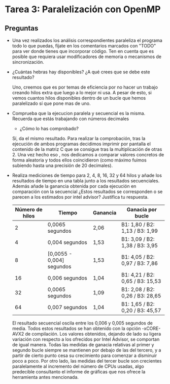 # Tarea 3: Paralelización con OpenMP

## Preguntas
* Una vez realizados los análisis correspondientes paraleliza el programa todo lo que puedas, fíjate en los comentarios marcados con "TODO" para ver donde tienes que incorporar código. Ten en cuenta que es posible que requiera usar modificadores de memoria o mecanismos de sincronización.

* ¿Cuántas hebras hay disponibles? ¿A qué crees que se debe este resultado?
   
   Uno, creemos que es por temas de eficiencia por no hacer un trabajo creando hilos extra que luego a lo mejor ni usa. A pesar de esto, si vemos cuantos hilos disponibles dentro de un bucle que hemos paralelizado sí que pone mas de uno.

* Comprueba que la ejecucion paralela y secuencial es la misma. Recuerda que estás trabajando con números decimales
    * ¿Cómo lo has comprobado?
    
    Sí, da el mismo resultado. Para realizar la comprobación, tras la ejecución de ambos programas decidimos imprimir por pantalla el contenido de la matriz C que se consigue tras la multiplicación de otras 2. Una vez hecho eso , nos dedicamos a comparar valores concretos de forma aleatoria y todos ellos coincidieron (como máximo fuimos subiendo hasta una precisión de 20 decimales).

* Realiza mediciones de tiempo para 2, 4, 8, 16, 32 y 64 hilos y añade los resultados de tiempo en una tabla junto a los resultados secuenciales. Además añade la ganancia obtenida por cada ejecución en comparación con la secuencial ¿Estos resultados se corresponden o se parecen a los estimados por intel advisor? Justifica tu respuesta.

    | Número de hilos | Tiempo | Ganancia | Ganacia por bucle |
    |--| -- | -- | -- |
    |2|0,0065 segundos|2,06|B1: 1,80 / B2: 1,13 / B3: 1,99|
    |4|0,004 segundos|1,53|B1: 3,09 / B2: 1,38 / B3: 3,95|
    |8|[0,0055 - 0,004] segundos|1,53|B1: 4,05 / B2: 0,97 / B3: 7,86|
    |16|0,006 segundos|1,04|B1: 4,21 / B2: 0,65 / B3: 15,53|
    |32|0,0065 segundos|1,09|B1: 2,08 / B2: 0,26 / B3: 28,65|
    |64|0,007 segundos|1,04|B1: 1,65 / B2: 0,20 / B3: 45,57|
    
    El resultado secuencial oscila entre los 0,006 y 0,005 segundos de media. Todos estos resultados se han obtenido con la opción -xCORE-AVX2     de compilación.
    Los valores obtenidos, dejando de lado su ligera variación con respecto a los ofrecidos por Intel Advisor, se comportan de igual manera. Todas las medidas de ganacia relativas al primer y segundo bucle siempre se mantienen por debajo de las del tercero, y a partir de cierto punto cesa su crecimiento para comenzar a disminuir poco a poco. Por otro lado, las medidas del tercer bucle son crecientes paralelamente al incremento del número de CPUs usadas, algo predecible consultanto el informe de gráficas que nos ofrece la herramienta antes mencionada.
    
    

